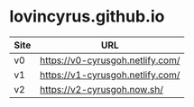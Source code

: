 # lovincyrus.github.io

| Site | URL |
| ------ | ------ |
| v0 | <https://v0-cyrusgoh.netlify.com/> |
| v1 | <https://v1-cyrusgoh.netlify.com/> |
| v2 | <https://v2-cyrusgoh.now.sh/> |